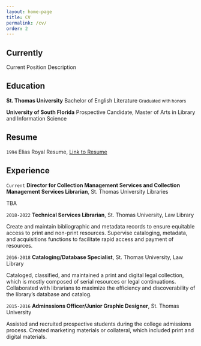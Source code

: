 ```yaml
---
layout: home-page
title: CV
permalink: /cv/
order: 2
---
```


## Currently

Current Position Description

## Education


__St. Thomas University__
Bachelor of English Literature
<small>Graduated with honors</small>

__University of South Florida__
Prospective Candidate, Master of Arts in Library and Information Science 

## Resume

`1994`
Elias Royal Resume, <a href="https://MyWebsite.tld/presentation1">Link to Resume</a>


## Experience

`Current`
__Director for Collection Management Services and Collection Management Services Librarian__, St. Thomas University Libraries 

TBA

`2018-2022`
__Technical Services Librarian__, St. Thomas University, Law Library

Create and maintain bibliographic and metadata records to ensure equitable access to print
and non-print resources. Supervise cataloging, metadata, and acquisitions functions to
facilitate rapid access and payment of resources.

`2016-2018`
__Cataloging/Database Specialist__, St. Thomas University, Law Library

Cataloged, classified, and maintained a print and digital legal collection, which is mostly
composed of serial resources or legal continuations. Collaborated with librarians to maximize
the efficiency and discoverability of the library’s database and catalog.

`2015-2016`
__Adminssions Officer/Junior Graphic Designer__, St. Thomas University

Assisted and recruited prospective students during the college admissions process. Created
marketing materials or collateral, which included print and digital materials.
